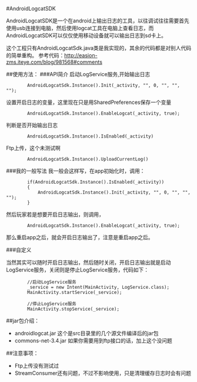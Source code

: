 #AndroidLogcatSDK

AndroidLogcatSDK是一个在android上输出日志的工具，以往调试往往需要首先使用usb连接到电脑，然后使用logcat工具在电脑上查看日志，而AndroidLogcatSDK可以仅仅使用移动设备就可以输出日志到sd卡上。

这个工程只有AndroidLogcatSdk.java类是我实现的，其余的代码都是对别人代码的简单重构。
参考代码：http://easion-zms.iteye.com/blog/981568#comments

##使用方法：
###API简介
启动LogService服务,开始输出日志

			AndroidLogcatSdk.Instance().Init(_activity, "", 0, "", "", "");

设置开启日志的变量，这里现在只是用SharedPreferences保存一个变量

			AndroidLogcatSdk.Instance().EnableLogcat(_activity, true);

判断是否开始输出日志

			AndroidLogcatSdk.Instance().IsEnabled(_activity)
			
Ftp上传，这个未测试啊

			AndroidLogcatSdk.Instance().UploadCurrentLog()
			
###我的一般写法
我一般会这样写，在app初始化时，调用：

			if(AndroidLogcatSdk.Instance().IsEnabled(_activity))
			{
				AndroidLogcatSdk.Instance().Init(_activity, "", 0, "", "", "");
			}

然后玩家若是想要开启日志输出，则调用，

			AndroidLogcatSdk.Instance().EnableLogcat(_activity, true);
			
那么重启app之后，就会开启日志输出了，注意是重启app之后。

###自定义

当然其实可以随时开启日志输出，然后随时关闭，开启日志输出就是启动LogService服务，关闭则是停止LogService服务，代码如下：

			//启动LogService服务
			_service = new Intent(MainActivity, LogService.class);
			MainActivity.startService(_service);

			//停止LogService服务
			MainActivity.stopService(_service);
			
##jar包介绍：
*	androidlogcat.jar	这个是src目录里的几个源文件编译后的jar包
*	commons-net-3.4.jar		如果你需要用到ftp接口的话，加上这个没问题

##注意事项：
*	Ftp上传没有测试过
*	StreamConsumer还有问题，不过不影响使用，只是清理缓存日志时会有问题

